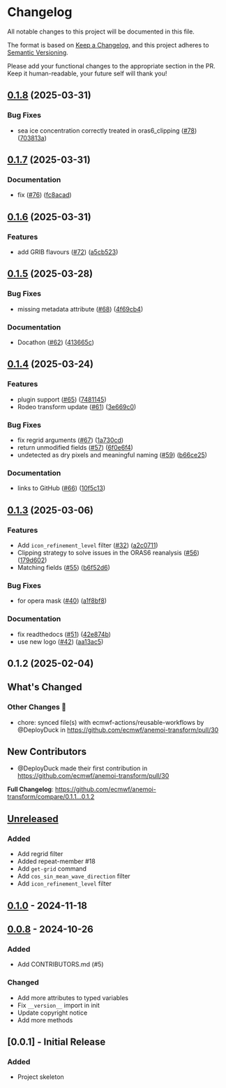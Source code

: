 # Changelog

All notable changes to this project will be documented in this file.

The format is based on [Keep a Changelog](https://keepachangelog.com/en/1.1.0/),
and this project adheres to [Semantic Versioning](https://semver.org/spec/v2.0.0.html).

Please add your functional changes to the appropriate section in the PR.
Keep it human-readable, your future self will thank you!

## [0.1.8](https://github.com/ecmwf/anemoi-transform/compare/0.1.7...0.1.8) (2025-03-31)


### Bug Fixes

* sea ice concentration correctly treated in oras6_clipping ([#78](https://github.com/ecmwf/anemoi-transform/issues/78)) ([703813a](https://github.com/ecmwf/anemoi-transform/commit/703813aebcdd883d6710a4d15674f9f1bde24a56))

## [0.1.7](https://github.com/ecmwf/anemoi-transform/compare/0.1.6...0.1.7) (2025-03-31)


### Documentation

* fix ([#76](https://github.com/ecmwf/anemoi-transform/issues/76)) ([fc8acad](https://github.com/ecmwf/anemoi-transform/commit/fc8acad014a3e1f5179e403171f1ef2c924accd2))

## [0.1.6](https://github.com/ecmwf/anemoi-transform/compare/0.1.5...0.1.6) (2025-03-31)


### Features

* add GRIB flavours ([#72](https://github.com/ecmwf/anemoi-transform/issues/72)) ([a5cb523](https://github.com/ecmwf/anemoi-transform/commit/a5cb523712d8ad5ad48e644524ca43c4bdf73361))

## [0.1.5](https://github.com/ecmwf/anemoi-transform/compare/0.1.4...0.1.5) (2025-03-28)


### Bug Fixes

* missing metadata attribute ([#68](https://github.com/ecmwf/anemoi-transform/issues/68)) ([4f69cb4](https://github.com/ecmwf/anemoi-transform/commit/4f69cb480cc09c1b9b466a81b671b8427c87866d))


### Documentation

* Docathon ([#62](https://github.com/ecmwf/anemoi-transform/issues/62)) ([413665c](https://github.com/ecmwf/anemoi-transform/commit/413665cf8b475bbf673017bca66b9b1360ded4ea))

## [0.1.4](https://github.com/ecmwf/anemoi-transform/compare/0.1.3...0.1.4) (2025-03-24)


### Features

* plugin support ([#65](https://github.com/ecmwf/anemoi-transform/issues/65)) ([7481145](https://github.com/ecmwf/anemoi-transform/commit/7481145c51f4fbf2fdd43a9b8822b18e32b62449))
* Rodeo transform update ([#61](https://github.com/ecmwf/anemoi-transform/issues/61)) ([3e669c0](https://github.com/ecmwf/anemoi-transform/commit/3e669c0207c68b897126e128a76d82a921960522))


### Bug Fixes

* fix regrid arguments ([#67](https://github.com/ecmwf/anemoi-transform/issues/67)) ([1a730cd](https://github.com/ecmwf/anemoi-transform/commit/1a730cd6354cdd00eedc82ec5bf57eea34e8f797))
* return unmodified fields ([#57](https://github.com/ecmwf/anemoi-transform/issues/57)) ([6f0e6f4](https://github.com/ecmwf/anemoi-transform/commit/6f0e6f46506f8eef28219a26e1cfddca6b81793d))
* undetected as dry pixels and meaningful naming ([#59](https://github.com/ecmwf/anemoi-transform/issues/59)) ([b66ce25](https://github.com/ecmwf/anemoi-transform/commit/b66ce25af3f1affc5c8162567a5754dc91b14889))


### Documentation

* links to GitHub ([#66](https://github.com/ecmwf/anemoi-transform/issues/66)) ([10f5c13](https://github.com/ecmwf/anemoi-transform/commit/10f5c138a6c96f1420d476d0171c5f1850cac43b))

## [0.1.3](https://github.com/ecmwf/anemoi-transform/compare/0.1.2...0.1.3) (2025-03-06)


### Features

* Add `icon_refinement_level` filter ([#32](https://github.com/ecmwf/anemoi-transform/issues/32)) ([a2c0711](https://github.com/ecmwf/anemoi-transform/commit/a2c07114c18e6b631401f92519bd760564f8e1ac))
* Clipping strategy to solve issues in the ORAS6 reanalysis ([#56](https://github.com/ecmwf/anemoi-transform/issues/56)) ([179d602](https://github.com/ecmwf/anemoi-transform/commit/179d602f84ad87d5f7d6fe3b7d2348ed74d55a13))
* Matching fields ([#55](https://github.com/ecmwf/anemoi-transform/issues/55)) ([b6f52d6](https://github.com/ecmwf/anemoi-transform/commit/b6f52d6073b3b5de7e44e5e4694b8eeab0b339c2))


### Bug Fixes

* for opera mask ([#40](https://github.com/ecmwf/anemoi-transform/issues/40)) ([a1f8bf8](https://github.com/ecmwf/anemoi-transform/commit/a1f8bf8b49db74d7b79dea0a800d00dabdaa1ba2))


### Documentation

* fix readthedocs ([#51](https://github.com/ecmwf/anemoi-transform/issues/51)) ([42e874b](https://github.com/ecmwf/anemoi-transform/commit/42e874b1020f6d542d6bf9d20ee3c43483c2abcb))
* use new logo ([#42](https://github.com/ecmwf/anemoi-transform/issues/42)) ([aa13ac5](https://github.com/ecmwf/anemoi-transform/commit/aa13ac5b9424d40f5d6bce8279ecbe73292bcc0b))

## 0.1.2 (2025-02-04)

<!-- Release notes generated using configuration in .github/release.yml at main -->

## What's Changed
### Other Changes 🔗
* chore: synced file(s) with ecmwf-actions/reusable-workflows by @DeployDuck in https://github.com/ecmwf/anemoi-transform/pull/30

## New Contributors
* @DeployDuck made their first contribution in https://github.com/ecmwf/anemoi-transform/pull/30

**Full Changelog**: https://github.com/ecmwf/anemoi-transform/compare/0.1.1...0.1.2

## [Unreleased](https://github.com/ecmwf/anemoi-utils/transform/0.0.5...HEAD/compare/0.1.0...HEAD)

### Added

- Add regrid filter
- Added repeat-member #18
- Add `get-grid` command
- Add `cos_sin_mean_wave_direction` filter
- Add `icon_refinement_level` filter

## [0.1.0](https://github.com/ecmwf/anemoi-utils/transform/0.0.5...HEAD/compare/0.0.8...0.1.0) - 2024-11-18

## [0.0.8](https://github.com/ecmwf/anemoi-utils/transform/0.0.5...HEAD/compare/0.0.5...0.0.8) - 2024-10-26

### Added

- Add CONTRIBUTORS.md (#5)

### Changed

- Add more attributes to typed variables
- Fix `__version__` import in init
- Update copyright notice
- Add more methods

## [0.0.1] - Initial Release

### Added

- Project skeleton
